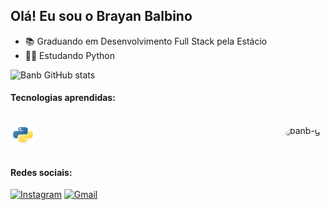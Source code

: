 ## Olá! Eu sou o Brayan Balbino

- 📚 Graduando em Desenvolvimento Full Stack pela Estácio
- 🧑‍💻 Estudando Python

![Banb GitHub stats](https://github-readme-stats.vercel.app/api?username=brayanbalbino&show_icons=true&theme=panda)

#### Tecnologias aprendidas:
<div style="display: inline_block"><br/>
  <img align="center" alt="banb-Python" height="30" width="40" src="https://raw.githubusercontent.com/devicons/devicon/master/icons/python/python-original.svg">
  <img align="right" alt="banb-gif" height="150" style="border-radius:50px;" src="https://media.discordapp.net/attachments/1091069934555119798/1091080022216933439/d80gpa9-0eb08ab1-c921-46af-8d2f-2b53e295aa9c.gif">
</div><br/>

#### Redes sociais:
[![Instagram](https://img.shields.io/badge/-Instagram-%23E4405F?style=for-the-badge&logo=instagram&logoColor=white)](https://instagram.com/brayanbalbino)
[![Gmail](https://img.shields.io/badge/Gmail-D14836?style=for-the-badge&logo=gmail&logoColor=white)](mailto:brayanbalbino@gmail.com)
